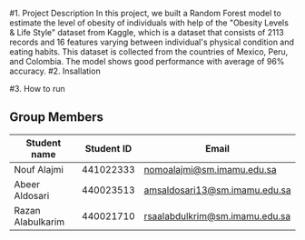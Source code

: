 #1. Project Description
In this project, we built a Random Forest model to estimate the level of obesity of individuals with help of the "Obesity Levels & Life Style" dataset from Kaggle, which is a dataset that consists of 2113 records and 16 features varying between individual's physical condition and eating habits. This dataset is collected from the countries of Mexico, Peru, and Colombia. The model shows good performance with average of 96% accuracy.
#2. Insallation

#3. How to run

## Group Members

| Student name | Student ID | Email |
| ------------- | ------------- | ------------- |
| Nouf Alajmi  | 441022333  | nomoalajmi@sm.imamu.edu.sa |
| Abeer Aldosari  | 440023513  | amsaldosari13@sm.imamu.edu.sa |
| Razan Alabulkarim | 440021710 | rsaalabdulkrim@sm.imamu.edu.sa |
